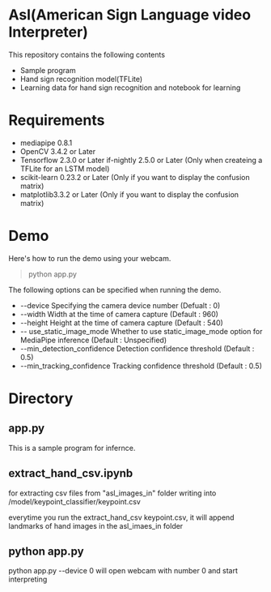 # Asl(American Sign Language video Interpreter)
This repository contains the following contents

- Sample program
- Hand sign recognition model(TFLite)
- Learning data for hand sign recognition and notebook for learning

# Requirements
- mediapipe 0.8.1
- OpenCV 3.4.2 or Later
- Tensorflow 2.3.0 or Later
 if-nightly 2.5.0 or Later (Only when createing a TFLite for an LSTM model)
- scikit-learn 0.23.2 or Later (Only if you want to display the confusion matrix)
- matplotlib3.3.2 or Later (Only if you want to display the confusion matrix)

# Demo
Here's how to run the demo using your webcam.

> python app.py

The following options can be specified when running the demo.
- --device
  Specifying the camera device number (Defualt : 0)
- --width
  Width at the time of camera capture (Default : 960)
- --height
  Height at the time of camera capture (Default : 540)
- -- use_static_image_mode
  Whether to use static_image_mode option for MediaPipe inference (Default : Unspecified)
- --min_detection_confidence
  Detection confidence threshold (Default : 0.5)
- --min_tracking_confidence
  Tracking confidence threshold (Default : 0.5)

# Directory

## app.py
This is a sample program for infernce.

## extract_hand_csv.ipynb
for extracting csv files from "asl_images_in" folder
writing into /model/keypoint_classifier/keypoint.csv

everytime you run the extract_hand_csv keypoint.csv, it will append landmarks of hand images in the asl_imaes_in folder

## python app.py
python app.py --device 0
will open webcam with number 0 and start interpreting